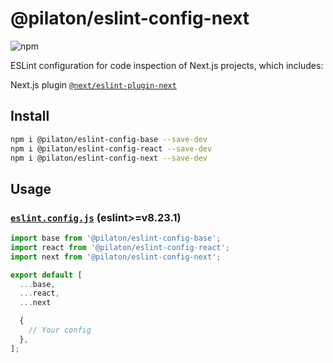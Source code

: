 # @pilaton/eslint-config-next

![npm](https://img.shields.io/npm/v/%40pilaton%2Feslint-config-react?style=for-the-badge&logo=npm&labelColor=%231955FF&color=%231955FF)

ESLint configuration for code inspection of Next.js projects, which includes:

Next.js plugin [`@next/eslint-plugin-next`](https://www.npmjs.com/package/@next/eslint-plugin-next)

## Install

```bash
npm i @pilaton/eslint-config-base --save-dev
npm i @pilaton/eslint-config-react --save-dev
npm i @pilaton/eslint-config-next --save-dev
```

## Usage

### [`eslint.config.js`](https://eslint.org/docs/latest/use/configure/configuration-files-new) (eslint>=v8.23.1)

```js
import base from '@pilaton/eslint-config-base';
import react from '@pilaton/eslint-config-react';
import next from '@pilaton/eslint-config-next';

export default [
  ...base,
  ...react,
  ...next

  {
    // Your config
  },
];
```
